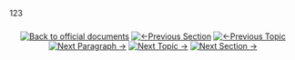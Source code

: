 123
<div align="center" style="margin: 1.5rem 0;">

[![Back to official documents](https://img.shields.io/badge/Back_to_official_documents-007ACC?style=flat-square)](../README.md)
[![←Previous Section](https://img.shields.io/badge/Previous_Section_%E2%86%90-FF7733?style=flat-square)](/4.Postman%20Collection/Postman%20Collection.md)
[![←Previous Topic](https://img.shields.io/badge/Previous_Topic_%E2%86%90-FF7733?style=flat-square)](/5.API%20endpoint/%201.Shipping/1.Get%20Shipment%20Quotation.md)
[![Next Paragraph →](https://img.shields.io/badge/Next_Paragraph_%E2%86%92-00CC88?style=flat-square)](/5.API%20endpoint/%202.Ondemand/3.Cancel%20Ondemand.md)
[![Next Topic →](https://img.shields.io/badge/Next_Topic_%E2%86%92-00CC88?style=flat-square)](/5.API%20endpoint/3.Get%20Credit%20Wallet.md)
[![Next Section →](https://img.shields.io/badge/Next_Section_%E2%86%92-00CC88?style=flat-square)](/6.Webhook/1.Guide%20to%20subscribe%20webhook.md)

</div>

